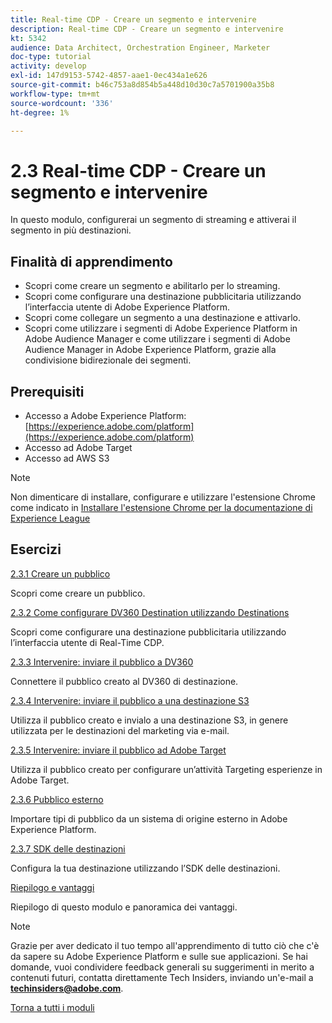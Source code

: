 ```yaml
---
title: Real-time CDP - Creare un segmento e intervenire
description: Real-time CDP - Creare un segmento e intervenire
kt: 5342
audience: Data Architect, Orchestration Engineer, Marketer
doc-type: tutorial
activity: develop
exl-id: 147d9153-5742-4857-aae1-0ec434a1e626
source-git-commit: b46c753a8d854b5a448d10d30c7a5701900a35b8
workflow-type: tm+mt
source-wordcount: '336'
ht-degree: 1%

---
```


# 2.3 Real-time CDP - Creare un segmento e intervenire

In questo modulo, configurerai un segmento di streaming e attiverai il segmento in più destinazioni.

## Finalità di apprendimento

- Scopri come creare un segmento e abilitarlo per lo streaming.
- Scopri come configurare una destinazione pubblicitaria utilizzando l’interfaccia utente di Adobe Experience Platform.
- Scopri come collegare un segmento a una destinazione e attivarlo.
- Scopri come utilizzare i segmenti di Adobe Experience Platform in Adobe Audience Manager e come utilizzare i segmenti di Adobe Audience Manager in Adobe Experience Platform, grazie alla condivisione bidirezionale dei segmenti.

## Prerequisiti

- Accesso a Adobe Experience Platform: [https://experience.adobe.com/platform](https://experience.adobe.com/platform)
- Accesso ad Adobe Target
- Accesso ad AWS S3

>[!NOTE]
>
>Non dimenticare di installare, configurare e utilizzare l&#39;estensione Chrome come indicato in [Installare l&#39;estensione Chrome per la documentazione di Experience League](../../gettingstarted/gettingstarted/ex1.md)

## Esercizi

[2.3.1 Creare un pubblico](./ex1.md)

Scopri come creare un pubblico.

[2.3.2 Come configurare DV360 Destination utilizzando Destinations](./ex2.md)

Scopri come configurare una destinazione pubblicitaria utilizzando l’interfaccia utente di Real-Time CDP.

[2.3.3 Intervenire: inviare il pubblico a DV360](./ex3.md)

Connettere il pubblico creato al DV360 di destinazione.

[2.3.4 Intervenire: inviare il pubblico a una destinazione S3](./ex4.md)

Utilizza il pubblico creato e invialo a una destinazione S3, in genere utilizzata per le destinazioni del marketing via e-mail.

[2.3.5 Intervenire: inviare il pubblico ad Adobe Target](./ex5.md)

Utilizza il pubblico creato per configurare un’attività Targeting esperienze in Adobe Target.

[2.3.6 Pubblico esterno](./ex6.md)

Importare tipi di pubblico da un sistema di origine esterno in Adobe Experience Platform.

[2.3.7 SDK delle destinazioni](./ex7.md)

Configura la tua destinazione utilizzando l’SDK delle destinazioni.

[Riepilogo e vantaggi](./summary.md)

Riepilogo di questo modulo e panoramica dei vantaggi.

>[!NOTE]
>
>Grazie per aver dedicato il tuo tempo all&#39;apprendimento di tutto ciò che c&#39;è da sapere su Adobe Experience Platform e sulle sue applicazioni. Se hai domande, vuoi condividere feedback generali su suggerimenti in merito a contenuti futuri, contatta direttamente Tech Insiders, inviando un&#39;e-mail a **techinsiders@adobe.com**.

[Torna a tutti i moduli](../../../overview.md)
